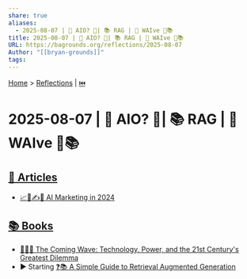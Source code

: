 ```yaml
---
share: true
aliases:
  - 2025-08-07 | 🤖 AIO? 🎯| 📚 RAG | 🌊 WAIve 📄📚
title: 2025-08-07 | 🤖 AIO? 🎯| 📚 RAG | 🌊 WAIve 📄📚
URL: https://bagrounds.org/reflections/2025-08-07
Author: "[[bryan-grounds]]"
tags: 
---
```

[Home](../index.md) > [Reflections](./index.md) | [⏮️](./2025-08-06.md)  
# 2025-08-07 | 🤖 AIO? 🎯| 📚 RAG | 🌊 WAIve 📄📚  
## [📄 Articles](../articles/index.md)  
- [📈🤖✍️🔄 AI Marketing in 2024](../articles/ai-traffic-is-up-527-percent-seo-is-being-rewritten.md)  
  
## [📚 Books](../books/index.md)  
- [🌊🤖🤔 The Coming Wave: Technology, Power, and the 21st Century's Greatest Dilemma](../books/the-coming-wave-technology-power-and-the-21st-centurys-greatest-dilemma.md)  
- ▶️ Starting [❓📚 A Simple Guide to Retrieval Augmented Generation](../books/a-simple-guide-to-retrieval-augmented-generation.md)
